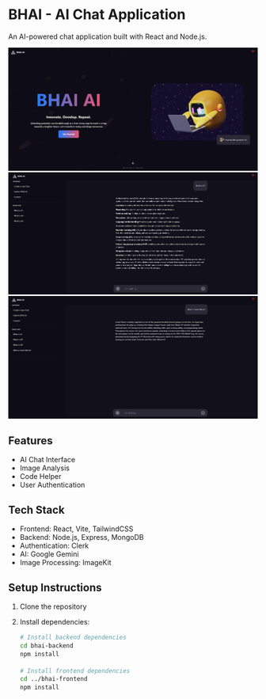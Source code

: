 # BHAI - AI Chat Application

An AI-powered chat application built with React and Node.js.

![alt text](assets/IMG1.png)
![alt text](assets/IMG2.png)
![alt text](assets/IMG3.png)

## Features

- AI Chat Interface
- Image Analysis
- Code Helper
- User Authentication

## Tech Stack

- Frontend: React, Vite, TailwindCSS
- Backend: Node.js, Express, MongoDB
- Authentication: Clerk
- AI: Google Gemini
- Image Processing: ImageKit

## Setup Instructions

1. Clone the repository
2. Install dependencies:

   ```bash
   # Install backend dependencies
   cd bhai-backend
   npm install

   # Install frontend dependencies
   cd ../bhai-frontend
   npm install
   ```
